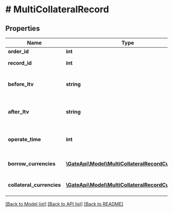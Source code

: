 # # MultiCollateralRecord

## Properties

Name | Type | Description | Notes
------------ | ------------- | ------------- | -------------
**order_id** | **int** | Order ID. | [optional] 
**record_id** | **int** | Collateral record ID. | [optional] 
**before_ltv** | **string** | The collateral ratio before adjustment. | [optional] 
**after_ltv** | **string** | The collateral ratio before adjustment. | [optional] 
**operate_time** | **int** | Operation time, timestamp in seconds. | [optional] 
**borrow_currencies** | [**\GateApi\Model\MultiCollateralRecordCurrency[]**](MultiCollateralRecordCurrency.md) | Borrowing Currency List. | [optional] 
**collateral_currencies** | [**\GateApi\Model\MultiCollateralRecordCurrency[]**](MultiCollateralRecordCurrency.md) | Collateral Currency List. | [optional] 

[[Back to Model list]](../../README.md#documentation-for-models) [[Back to API list]](../../README.md#documentation-for-api-endpoints) [[Back to README]](../../README.md)
